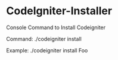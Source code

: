 # CodeIgniter-Installer
Console Command to Install Codeigniter

<PHP>

Command:
./codeigniter install <Project Name>

Example:
./codeigniter install Foo

